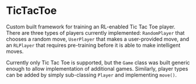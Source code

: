 # TicTacToe
Custom built framework for training an RL-enabled Tic Tac Toe player. There are
three types of players currently implemented: `RandomPlayer` that chooses a random
move, `UserPlayer` that makes a user-provided move, and an `RLPlayer` that requires
pre-training before it is able to make intelligent moves.

Currently only Tic Tac Toe is supported, but the `Game` class was built generic enough to 
allow implementation of additional games. Similarly, player types can be added by 
simply sub-classing `Player` and implementing `move()`. 